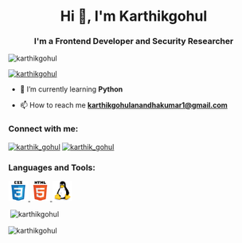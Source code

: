 <h1 align="center">Hi 👋, I'm Karthikgohul</h1>
<h3 align="center">I'm a Frontend Developer and Security Researcher</h3>

<p align="left"> <img src="https://komarev.com/ghpvc/?username=karthikgohul&label=Profile%20views&color=0e75b6&style=flat" alt="karthikgohul" /> </p>

<p align="left"> <a href="https://github.com/ryo-ma/github-profile-trophy"><img src="https://github-profile-trophy.vercel.app/?username=karthikgohul" alt="karthikgohul" /></a> </p>

- 🌱 I’m currently learning **Python**

- 📫 How to reach me **karthikgohulanandhakumar1@gmail.com**

<h3 align="left">Connect with me:</h3>
<p align="left">
<a href="https://twitter.com/karthik_gohul" target="_blank"><img align="center" src="https://img.icons8.com/color/512/twitter.png" alt="karthik_gohul" height="40" width="40" /></a>
<a href="https://www.instagram.com/karthik_gohul" target="_blank"><img align="center" src="https://img.icons8.com/cute-clipart/512/instagram-new.png" alt="karthik_gohul" height="40" width="40" /></a>
</p>

<h3 align="left">Languages and Tools:</h3>
<p align="left"> <a href="https://www.w3schools.com/css/" target="_blank" rel="noreferrer"> <img src="https://raw.githubusercontent.com/devicons/devicon/master/icons/css3/css3-original-wordmark.svg" alt="css3" width="40" height="40"/> </a> <a href="https://www.w3.org/html/" target="_blank" rel="noreferrer"> <img src="https://raw.githubusercontent.com/devicons/devicon/master/icons/html5/html5-original-wordmark.svg" alt="html5" width="40" height="40"/> </a> <a href="https://www.linux.org/" target="_blank" rel="noreferrer"> <img src="https://raw.githubusercontent.com/devicons/devicon/master/icons/linux/linux-original.svg" alt="linux" width="40" height="40"/> </a> </p>

<p>&nbsp;<img align="center" src="https://github-readme-stats.vercel.app/api?username=karthikgohul&show_icons=true&locale=en" alt="karthikgohul" /></p>

<p><img align="center" src="https://github-readme-streak-stats.herokuapp.com/?user=karthikgohul&" alt="karthikgohul" /></p>
